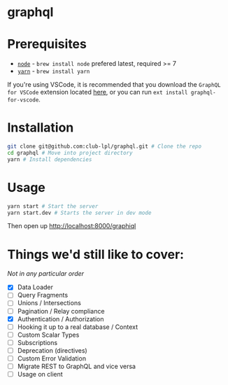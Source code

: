 # graphql

# Prerequisites

- [`node`][node] - `brew install node` prefered latest, required >= 7
- [`yarn`][yarn] - `brew install yarn`

[node]: https://nodejs.org/en/
[yarn]: https://yarnpkg.com/en/docs/install

If you're using VSCode, it is recommended that you download the
`GraphQL for VSCode` extension located [here][graphql-vscode], or you can run
`ext install graphql-for-vscode`.

[graphql-vscode]: https://marketplace.visualstudio.com/items?itemName=kumar-harsh.graphql-for-vscode

# Installation

```sh
git clone git@github.com:club-lpl/graphql.git # Clone the repo
cd graphql # Move into project directory
yarn # Install dependencies
```

# Usage

```sh
yarn start # Start the server
yarn start.dev # Starts the server in dev mode
```

Then open up [http://localhost:8000/graphiql](http://localhost:8000/graphiql)

# Things we'd still like to cover:

_Not in any particular order_

- [x] Data Loader
- [ ] Query Fragments
- [ ] Unions / Intersections
- [ ] Pagination / Relay compliance
- [x] Authentication / Authorization
- [ ] Hooking it up to a real database / Context
- [ ] Custom Scalar Types
- [ ] Subscriptions
- [ ] Deprecation (directives)
- [ ] Custom Error Validation
- [ ] Migrate REST to GraphQL and vice versa
- [ ] Usage on client
